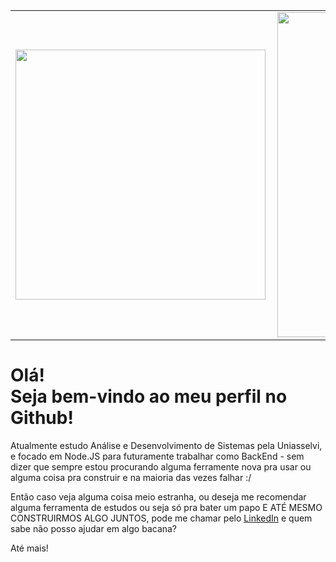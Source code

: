 <center>
<table>
    <tr>
         <td><img width="400px" align="left" src="https://github-readme-stats.vercel.app/api/top-langs/?username=Boulkien&hide=html&layout=compact&theme=buefy" /></td>
        <td><img width="520px" align="left" src="https://github-readme-stats.vercel.app/api?username=Boulkien&theme=buefy"/></td>
    </tr>
</table>
</center>

# Olá! <br>Seja bem-vindo ao meu perfil no Github!

Atualmente estudo Análise e Desenvolvimento de Sistemas pela Uniasselvi, e focado em Node.JS para futuramente trabalhar como BackEnd - 
sem dizer que sempre estou procurando alguma ferramente nova pra usar ou alguma coisa pra construir e na maioria das vezes falhar :/ 

Então caso veja alguma coisa meio estranha, ou deseja me recomendar alguma ferramenta de estudos ou seja só pra bater um papo E ATÉ MESMO CONSTRUIRMOS ALGO JUNTOS, pode me chamar pelo <a href="https://www.linkedin.com/in/francorreyes/">LinkedIn</a> e quem sabe não posso ajudar em algo bacana? 

Até mais!

